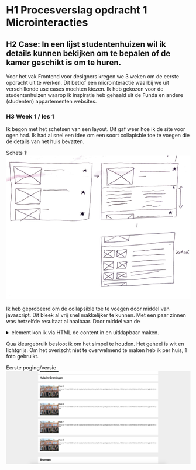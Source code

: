 # H1 Procesverslag opdracht 1 Microinteracties
## H2 Case: In een lijst studentenhuizen wil ik details kunnen bekijken om te bepalen of de kamer geschikt is om te huren.

Voor het vak Frontend voor designers kregen we 3 weken om de eerste opdracht uit te werken. Dit betrof een microinteractie waarbij we uit verschillende use cases mochten kiezen. Ik heb gekozen voor de studentenhuizen waarop ik inspiratie heb gehaald uit de Funda en andere (studenten) appartementen websites. 

### H3 Week 1 / les 1

Ik begon met het schetsen van een layout. Dit gaf weer hoe ik de site voor ogen had. Ik had al snel een idee om een soort collapisble toe te voegen die de details van het huis bevatten. 

Schets 1: 
![schets 1](https://github.com/joeyqman/frontend-voor-designers-1920/blob/master/opdracht1/opdracht1/img/schetsen-fvd/schets%201.png)

Ik heb geprobeerd om de collapsible toe te voegen door middel van javascript. Dit bleek al vrij snel makkelijker te kunnen. Met een paar zinnen was hetzelfde resultaat al haalbaar. Door middel van de <details> en <summary> element kon ik via HTML de content in en uitklapbaar maken. 
  
Qua kleurgebruik besloot ik om het simpel te houden. Het geheel is wit en lichtgrijs. Om het overizcht niet te overwelmend te maken heb ik per huis, 1 foto gebruikt. 
  
Eerste poging/versie 
![scherm 1](https://github.com/joeyqman/frontend-voor-designers-1920/blob/master/opdracht1/opdracht1/img/schetsen-fvd/screen1.png)

